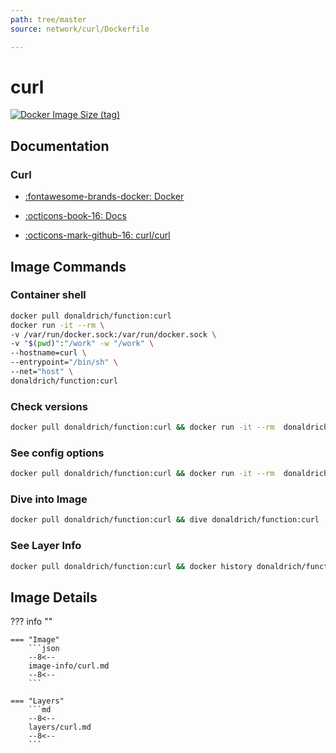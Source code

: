 ```yaml
---
path: tree/master
source: network/curl/Dockerfile

---
```


# curl

[![Docker Image Size (tag)](https://img.shields.io/docker/image-size/donaldrich/function/curl?color=blue&label=donaldrich/function:curl&logo=docker&style=flat-square)](https://hub.docker.com/r/donaldrich/function/curl)

## Documentation

### Curl

* [:fontawesome-brands-docker: Docker](https://hub.docker.com/r/curlimages/curl)

* [:octicons-book-16: Docs](https://curl.haxx.se)

* [:octicons-mark-github-16: curl/curl](https://github.com/curl/curl)

## Image Commands

### Container shell

```sh
docker pull donaldrich/function:curl
docker run -it --rm \
-v /var/run/docker.sock:/var/run/docker.sock \
-v "$(pwd)":"/work" -w "/work" \
--hostname=curl \
--entrypoint="/bin/sh" \
--net="host" \
donaldrich/function:curl
```

### Check versions

```sh
docker pull donaldrich/function:curl && docker run -it --rm  donaldrich/function:curl validate
```

### See config options

```sh
docker pull donaldrich/function:curl && docker run -it --rm  donaldrich/function:curl help
```

### Dive into Image

```sh
docker pull donaldrich/function:curl && dive donaldrich/function:curl
```

### See Layer Info

```sh
docker pull donaldrich/function:curl && docker history donaldrich/function:curl
```

## Image Details

??? info ""

    === "Image"
        ```json
        --8<--
        image-info/curl.md
        --8<--
        ```

    === "Layers"
        ```md
        --8<--
        layers/curl.md
        --8<--
        ```
